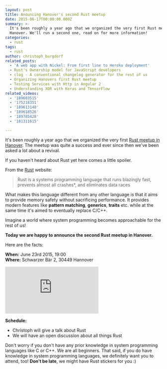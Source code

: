 ```yaml
---
layout: post
title: Anouncing Hanover's second Rust meetup
date: 2015-06-17T00:00:00.000Z
summary: >-
  It's been roughly a year ago that we organized the very first Rust meetup
  Hanover. We'll run a second one, read on for more information!
categories:
  - rust
tags:
  - rust
author: christoph_burgdorf
related_posts:
  - 'A web app with Nickel: From first line to Heroku deployment'
  - Rust's Ownership model for JavaScript developers
  - clog - A conventional changelog generator for the rest of us
  - Organizing Hanovers first Rust meetup
  - Testing Services with Http in Angular 2
  - Understanding XOR with Keras and TensorFlow
related_videos:
  - '189603515'
  - '175218351'
  - '189613148'
  - '189618526'
  - '189785428'
  - '181311615'

---
```


It's been roughly a year ago that we organized the very first [Rust meetup in Hanover](http://blog.thoughtram.io/announcements/rust/meetups/2014/06/24/organizing-hannovers-first-rust-meetup.html). The meetup was quite a success and ever since then we've been asked a lot about a revival.

If you haven't heard about Rust yet here comes a little spoiler.

From the [Rust](http://www.rust-lang.org) website:

>Rust is a systems programming language that runs blazingly fast, prevents almost all crashes*, and eliminates data races

What makes this language different from any other language is that it aims to provide memory safety without sacrificing performance. It provides modern features like **pattern matching**, **generics**, **traits** etc. while at the same time it's aimed to eventually replace C/C++.

Imagine a world where system programming becomes approachable for the rest of us!

**Today we are happy to announce the second Rust meetup in Hanover.**

Here are the facts:

**When:** June 23rd 2015, 19:00<br>**Where:** Schwarzer Bär 2, 30449 Hannover

<iframe src="https://www.google.com/maps/embed?pb=!1m18!1m12!1m3!1d2436.1248568616866!2d9.720608999999996!3d52.36815600000001!2m3!1f0!2f0!3f0!3m2!1i1024!2i768!4f13.1!3m3!1m2!1s0x47b074bfe13224df%3A0x9f4e6470096cf0ce!2sEDELSTALL+GmbH+-+Coworking+Space+Hannover!5e0!3m2!1sen!2sde!4v1434552023523" frameborder="0" style="border:0"></iframe>

**Schedule:**

* Christoph will give a talk about Rust
* We will have an open discussion about all things Rust

Don't worry if you don't have any prior knowledge in system programming languages like C or C++. We are all beginners. That said, if you do have knowledge in system programming languages, we definitely want you to attend, too! **Don't be late**, we might have Rust stickers for you :)
